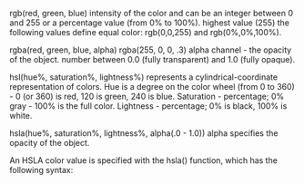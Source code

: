 rgb(red, green, blue)
intensity of the color and can be an integer between 0 and 255 or a percentage value (from 0% to 100%).
highest value (255)
the following values define equal color: rgb(0,0,255) and rgb(0%,0%,100%).


 
rgba(red, green, blue, alpha)
rgba(255, 0, 0, .3)
alpha channel - the opacity of the object.
number between 0.0 (fully transparent) and 1.0 (fully opaque).



hsl(hue%, saturation%, lightness%)
represents a cylindrical-coordinate representation of colors.
Hue is a degree on the color wheel (from 0 to 360) - 0 (or 360) is red, 120 is green, 240 is blue. 
Saturation - percentage; 0% gray - 100% is the full color. 
Lightness - percentage; 0% is black, 100% is white.

hsla(hue%, saturation%, lightness%, alpha(.0 - 1.0))
alpha specifies the opacity of the object.

An HSLA color value is specified with the hsla() function, which has the following syntax:

